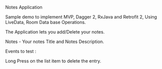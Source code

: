 Notes Application

Sample demo to implement MVP, Dagger 2, RxJava and Retrofit 2, Using LiveData, Room Data base Operations.

The Application lets you add/Delete your notes.

Notes - Your notes Title and Notes Description.

Events to test : 

Long Press on the list item to delete the entry.




